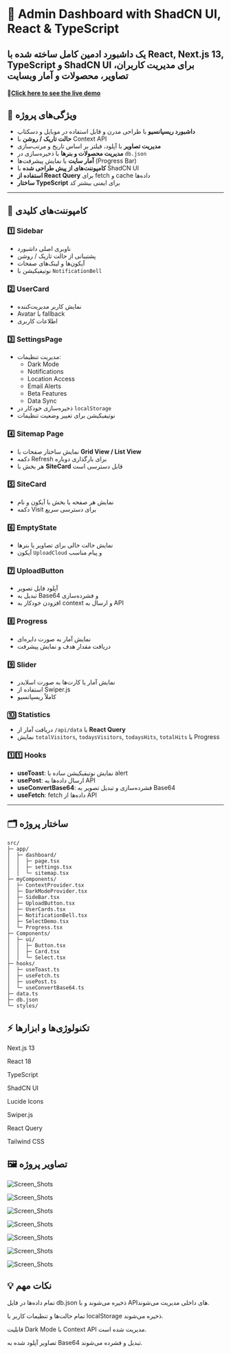 # 🚀 Admin Dashboard with ShadCN UI, React & TypeScript
## یک داشبورد ادمین کامل ساخته شده با **React**, **Next.js 13**, **TypeScript** و **ShadCN UI** برای مدیریت کاربران، تصاویر، محصولات و آمار وبسایت

#### 🔗[Click here to see the live demo](https://admin-dashboard-teal-psi-55.vercel.app/Dashboard)


## 🎯 ویژگی‌های پروژه

- **داشبورد ریسپانسیو** با طراحی مدرن و قابل استفاده در موبایل و دسکتاپ
- **حالت تاریک / روشن** با Context API
- **مدیریت تصاویر** با آپلود، فیلتر بر اساس تاریخ و مرتب‌سازی
- **مدیریت محصولات و بنرها** با ذخیره‌سازی در `db.json`
- **آمار سایت** با نمایش پیشرفت‌ها (Progress Bar)
- **کامپوننت‌های از پیش طراحی شده** با ShadCN UI
- **استفاده از React Query** برای fetch و cache داده‌ها
- **ساختار TypeScript** برای ایمنی بیشتر کد

---

## 🧩 کامپوننت‌های کلیدی

### 1️⃣ Sidebar
- ناوبری اصلی داشبورد
- پشتیبانی از حالت تاریک / روشن
- آیکون‌ها و لینک‌های صفحات
- نوتیفیکیشن با `NotificationBell`

### 2️⃣ UserCard
- نمایش کاربر مدیریت‌کننده
- Avatar با fallback
- اطلاعات کاربری

### 3️⃣ SettingsPage
- مدیریت تنظیمات:  
  - Dark Mode  
  - Notifications  
  - Location Access  
  - Email Alerts  
  - Beta Features  
  - Data Sync  
- ذخیره‌سازی خودکار در `localStorage`  
- نوتیفیکیشن برای تغییر وضعیت تنظیمات

### 4️⃣ Sitemap Page
- نمایش ساختار صفحات با **Grid View / List View**  
- دکمه Refresh برای بارگذاری دوباره
- هر بخش با **SiteCard** قابل دسترسی است

### 5️⃣ SiteCard
- نمایش هر صفحه یا بخش با آیکون و نام
- دکمه Visit برای دسترسی سریع

### 6️⃣ EmptyState
- نمایش حالت خالی برای تصاویر یا بنرها
- آیکون `UploadCloud` و پیام مناسب

### 7️⃣ UploadButton
- آپلود فایل تصویر
- تبدیل به Base64 و فشرده‌سازی
- افزودن خودکار به context و ارسال به API

### 8️⃣ Progress
- نمایش آمار به صورت دایره‌ای
- دریافت مقدار هدف و نمایش پیشرفت

### 9️⃣ Slider
- نمایش آمار یا کارت‌ها به صورت اسلایدر
- استفاده از Swiper.js
- کاملاً ریسپانسیو

### 🔟 Statistics
- دریافت آمار از `/api/data` با **React Query**
- نمایش `totalVisitors`, `todaysVisitors`, `todaysHits`, `totalHits` با Progress

### 1️⃣1️⃣ Hooks
- **useToast**: نمایش نوتیفیکیشن ساده با alert  
- **usePost**: ارسال داده‌ها به API
- **useConvertBase64**: فشرده‌سازی و تبدیل تصویر به Base64
- **useFetch**: fetch داده‌ها از API  

---

## 🗂️ ساختار پروژه

```text
src/
├─ app/
│  ├─ dashboard/
│  │  ├─ page.tsx
│  │  ├─ settings.tsx
│  │  └─ sitemap.tsx
├─ myComponents/
│  ├─ ContextProvider.tsx
│  ├─ DarkModeProvider.tsx
│  ├─ SideBar.tsx
│  ├─ UploadButton.tsx
│  ├─ UserCards.tsx
│  ├─ NotificationBell.tsx
│  ├─ SelectDemo.tsx
│  └─ Progress.tsx
├─ Components/
│  ├─ ui/
│  │  ├─ Button.tsx
│  │  ├─ Card.tsx
│  │  └─ Select.tsx
├─ hooks/
│  ├─ useToast.ts
│  ├─ useFetch.ts
│  ├─ usePost.ts
│  └─ useConvertBase64.ts
├─ data.ts
├─ db.json
└─ styles/
```




## ⚡ تکنولوژی‌ها و ابزارها

Next.js 13

React 18

TypeScript

ShadCN UI

Lucide Icons

Swiper.js

React Query

Tailwind CSS



## 🖼️ تصاویر پروژه


![Screen_Shots](gitHub/dashboard-2.png)

![Screen_Shots](gitHub/dashboard-3.png)

![Screen_Shots](gitHub/dashboard-4.png)

![Screen_Shots](gitHub/dashboard-1.png)

![Screen_Shots](gitHub/dashboard-5.png)

![Screen_Shots](gitHub/dashboard-6.png)

![Screen_Shots](gitHub/dashboard-7.png)



## 💡 نکات مهم

تمام داده‌ها در فایل db.json ذخیره می‌شوند و با APIهای داخلی مدیریت می‌شوند.

تمام حالت‌ها و تنظیمات کاربر با localStorage ذخیره می‌شوند.

قابلیت Dark Mode با Context API مدیریت شده است.

تصاویر آپلود شده به Base64 تبدیل و فشرده می‌شوند.

